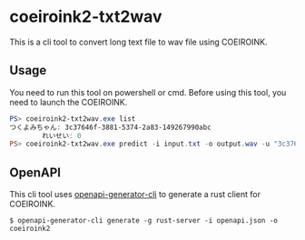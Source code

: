 # coeiroink2-txt2wav

This is a cli tool to convert long text file to wav file using COEIROINK.

## Usage

You need to run this tool on powershell or cmd.
Before using this tool, you need to launch the COEIROINK.

```powershell
PS> coeiroink2-txt2wav.exe list
つくよみちゃん: 3c37646f-3881-5374-2a83-149267990abc
        れいせい: 0
PS> coeiroink2-txt2wav.exe predict -i input.txt -o output.wav -u "3c37646f-3881-5374-2a83-149267990abc" -s 0
```

## OpenAPI

This cli tool uses
[openapi-generator-cli](https://github.com/OpenAPITools/openapi-generator)
to generate a rust client for COEIROINK.

```
$ openapi-generator-cli generate -g rust-server -i openapi.json -o coeiroink2
```
